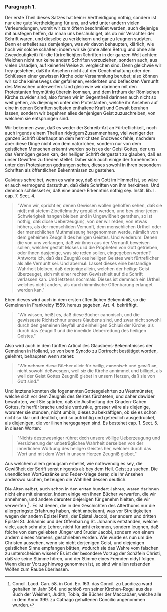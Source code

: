 

<!-- Seite 110 -->

### Paragraph 1. ###

Der erste Theil dieses Satzes hat keiner Vertheidigung
nöthig, sondern ist nur eine gute Vertheidigung
für uns, und wird unter andern vielen Verleumdungen,
womit wir zum öftern beschmißet werden, auch<!-- Seite 111 -->
diejenige mit ausfegen helfen, da mnan uns beschuldiget,
als ob mir Verachter der Schrift waren, und dieselbe
zu verkleinern und gar zu leugnen sudyten. Denn er erhellet
aus demjenigen, was wir davon behaupten, klärlich,
wie hoch wir solche schäßen; indem wir sie (ohne
allem Betrug und ohne alle Zweydeutigkeit) für die fürtreflichjten
Schriften in der ganzen Welt achten:
Welchen nicht nur keine andern Schriften vorzuziehen,
sondern auch, aus vielen Ursadjen, auf keinerlei Weise
zu vergleichen sind. Denn gleichwie wir frey gestehen,
daß ihr Ansehen nicht auf der Genchmhaltung 
oder den Schlüssen einer gewissen Kirche oder Versammlung
berubet; also können wir solche keineswegs
der gefallenen, verderbten und befleckten Vernunft des
Menschen unterwerfen. Und gleichwie wir darinnen
mit den Protestanten freymüthig überein kommen, und
dem Irrthum der Römischen Kirche zuwider sind;
also fomen wir im Gegentheil darinnen auch nicht so
weit gehen, als diejenigen unter den Protestanten,
welche ihr Ansehen auf eine in denen Schriften selbsten
enthaltene Kraft und Gewalt beruhen lassen; sondern
wir begehren alles demjenigen Geist zuzuschreiben, von
welchem sie entsprungen sind.

Wir bekennen zwar, daß es weder der Schreib-Art
an Fürtreflichkeit, noch auch irgends einem Theil an
ridytigem Zusammenhang, viel weniger der ganzen
Schrift überhaupt an dem herrlichsten Endzweck fehle;
nachdem aber diese Dinge nicht von dem natürlichen,
sondern nur von dem geistlichen Menschen erkannt werden;
so ist es der Geisi Gottes, der uns das Vermögen
geben kan, der heiligen Schrift dergestalt zu glauben,
daß es unser Gewiffen zu frieden stellet. Daher sich auch
einige der fürnehmsten unter den Protesianten gedrungen
sehen, dieses sowohl in ihren besondern Schriften
als öffentlichen Bekenntnissen zu gestehen. 

Calvinus schreibet, wenn es wahr sey, daß ein Gott<!-- Seite 112 -->
im Himmel ist, so wäre er auch vermogend darzuthun,
daß diefe Schriften von ihm herkámen. Und dennoch
schliesset er, daß eine andere Erkenntnis nöthig sey. 
Instit. lib. I. cap. 7. Sect. 4.

   > "Wenn wir, spricht er, denen Gewissen wollen geholfen
   sehen, daß sie nid)t mit stetem Zioeifelmuthy gequälet
   werden, und bey einer jeden Schwierigkeit
   hangen bleiben und in Ungewißheit gerathen, so ist nöthig,
   daß dicse Ueberzeugung, von der wir reden, von
   etwas höhers, als der menschliden Vernunft, dem
   menschlichen Urtheil oder der menschlichen Muthmalssung
   hergenommen werde, nämlich von dem geheimen
   Zeugniß des heiligen Geistes. Und wiederum:
   Denen die von uns verlangen, daß wir ihnen aus der
   Vernunft beweisen sollen, welcher gestalt Moses und
   die Propheten von Gott getrieben, oder ihnen
   dasjenige, was sie reden sollen, eingegeben worden?
   Antworte ich, daß das Zeugniß des heiligen Geistes
   weit fürtreflicher als alle Vernunft sei. Und abermal:
   Lasset dieses eine bestandige Wahrheit bleiben,
   daß derjenige allein, welchen der heilige Geist
   überzeuget, sich mit einer rechten Gewisshieit auf die
   Schrift verlassen kan. Und letztens nochmals:
   Dieses ist demnach ein Urtheil, welches nicht anders,
   als durch himmlische Offenbarung erlanget werden
   kan."

Eben dieses wird auch in dem ersten öffentlichen Bekenntniß,
so die Gemeinen in Frankreidy 1559. heraus 
gegeben, Art. 4. bekräftigt. 

   > "Wir wissen, heißt
   es, daß diese Bücher canonisch, und die gewisseste
   Richtschnur unsers Glaubens sind, und zwar nicht
   sowohl durch den gemeinen Beyfall und einhelligen
   Schluß der Kirche, als durch das Zeugniß und die
   innerlide Ueberredung des heiligen Geistes."

Also wird auch in dem fünften Articul des Glausbens-Bekenntnisses
der Gemeinen in Holland, so von<!-- Seite 113 -->
bem Synodo zu Dortrecht bestätiget worden, gelehret,
behaupten wenn stehet:

   > "Wir nehmen diese Bücher allein für
   beilig, canonisch und gewiß an, nicht sowohl deßwesgen,
   weil sie die Kirche annimmet und billiget, als
   weil der Geist Gottes Zeugniß giebet in unsern
   Herzen, daß sie von Gott sind."
   
Und letztens konnten die fogenannten Gottesgelehrten
zu Westmünster, welche sich vor dem Zeugniß des
Geistes fürchteten, und daher dawider bewahrten, weil
Sie spürten, daß die Austheilung der Gnaden-Gaben
Gottes, fo herfür brache und sie verdunkle, grosser wäre
als diejenige, worunter sie stunden, nicht umbin, dieses
zu bekräftigen, ob sie es schon nicht so klar und deutlich,
und so aufrichtig und getreulich ausgedrucket, als diejenigen,
die vor ilinen hergegangen sind. Es bestehet
cap. 1. Sect. 5. in diesen Worten: 

   > "Nichts destowesniger
   rühret doch unsere völlige Ueberzeugung und
   Versicherung der unbetrüglichen Wahrheit derselben
   von der innerlichen Würkung des heiligen Geistes
   her, welcher durch das Wort und mit dem Wort in
   unsern Herzen Zeugniß giebet."

Aus welchem allem genugsam erhellet, wie nothwendig
es sey, die Gewißheit der Sdrift sonst nirgends als
bey dem Heil. Geist zu suchen. Die unendlichen WortGezänke
und Feder-Kriege derer, die ihr Ansehen anderswo
suchen, bezeugen die Wahrheit dessen deutlich.

Die Alten selbst, auch schon in den ersten hundert
Jahren, waren darinnen nicht eins mit einander. Indem
einige von ihnen Bücher verwarfen, die wir annehmen,
und andere darunter diejenigen für genehm hielten,
die wir verwerfen [^k3f1] . Es ist denen, die in den Geschichten<!-- Seite 114 --><!-- content-0097.xml -->
des Alterthums nur die allergeringste Erfahrung
haben, nicht unbekannt, was vor Streitigkeiten wegen
der andern Epistel Petri, der Epistel Jacobi, der
andern und dritten Epistel St. Johannis und
der Offenbarung St. Johannis entstanden, welche
viele, auch sehr alte Lehrer, nicht für acht erkennen,
sondern leugnen, daß folche von dem geliebten Jünger
und Bruder Jacobi, sondern von einem andern dieses
Namens, geschrieben worden. Wie würde es nun
um die Christen aussehen, wenn sie nicht denjenigen
Geist, und diejenigen geistlichen Sinne empfangen bätten,
wodurch sie das Wahre vom falschen zu unterscheiden
wissen? Es ist der besondere Vorzug der
Schäfein Christi, daß sie seine Stimme hören, und
der Stimme eines Fremden nidyt folgen. Wenn
dieser Vorzug hinweg genommen ist, so sind wir allen
reisenden Wólfen zum Raube überlassen.

[^k3f1]: Concil. Laod. Can. 58. in Cod. Ec. 163. das Concil. zu Laodicza ward gehalten im Jahr 364. und schloß von seiner Kirchen-Regul aus das Buch der Weisheit, Judith, Tobia, die Bücher der Maccabäer, welche alle in dem Anno 399. zu Cathago gehaltenen Concilio angenommen wurden.